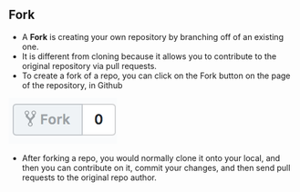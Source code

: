 ## Fork

* A **Fork** is creating your own repository by branching off of an existing one. 
* It is different from cloning because it allows you to contribute to the original repository via pull requests.
* To create a fork of a repo, you can click on the Fork button on the page of the repository, in Github

![fork](/images/Fork.png)

* After forking a repo, you would normally clone it onto your local, and then you can contribute on it, commit your changes, and then send pull requests to the original repo author.

